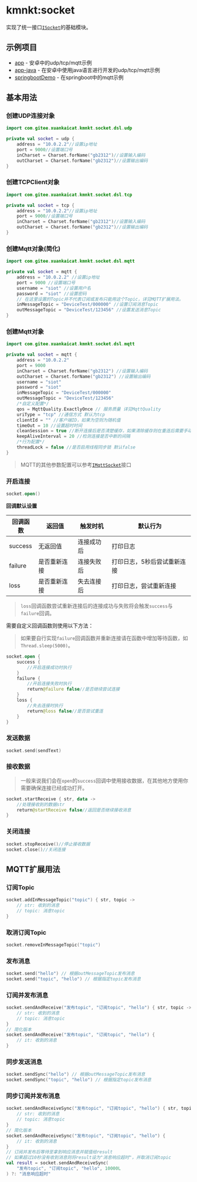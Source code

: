 # kmnkt:socket
实现了统一接口[`ISocket`](src/commonJvmMain/kotlin/com/gitee/xuankaicat/kmnkt/socket/ISocket.kt)的基础模块。

## 示例项目

* [app](../examples/app) - 安卓中的udp/tcp/mqtt示例
* [app-java](../examples/app-java) - 在安卓中使用java语言进行开发的udp/tcp/mqtt示例
* [springbootDemo](../examples/springbootDemo) - 在springboot中的mqtt示例

## 基本用法

### 创建UDP连接对象

```kotlin
import com.gitee.xuankaicat.kmnkt.socket.dsl.udp

private val socket = udp {
    address = "10.0.2.2"//设置ip地址
    port = 9000//设置端口号
    inCharset = Charset.forName("gb2312")//设置输入编码
    outCharset = Charset.forName("gb2312")//设置输出编码
}
```

### 创建TCPClient对象

```kotlin
import com.gitee.xuankaicat.kmnkt.socket.dsl.tcp

private val socket = tcp {
    address = "10.0.2.2"//设置ip地址
    port = 9000//设置端口号
    inCharset = Charset.forName("gb2312")//设置输入编码
    outCharset = Charset.forName("gb2312")//设置输出编码
}
```

### 创建Mqtt对象(简化)

```kotlin
import com.gitee.xuankaicat.kmnkt.socket.dsl.mqtt

private val socket = mqtt {
    address = "10.0.2.2" //设置ip地址
    port = 9000 //设置端口号
    username = "siot" //设置用户名
    password = "siot" //设置密码
    // 在这里设置的Topic并不代表订阅或发布只能用这个Topic，详见MQTT扩展用法。
    inMessageTopic = "DeviceTest/000000" //设置订阅消息Topic
    outMessageTopic = "DeviceTest/123456" //设置发送消息Topic
}
```

### 创建Mqtt对象

```kotlin
import com.gitee.xuankaicat.kmnkt.socket.dsl.mqtt

private val socket = mqtt {
    address = "10.0.2.2"
    port = 9000
    inCharset = Charset.forName("gb2312") //设置输入编码
    outCharset = Charset.forName("gb2312") //设置输出编码
    username = "siot"
    password = "siot"
    inMessageTopic = "DeviceTest/000000"
    outMessageTopic = "DeviceTest/123456"
    /*自定义配置*/
    qos = MqttQuality.ExactlyOnce // 服务质量 详见MqttQuality
    uriType = "tcp" //通信方式 默认为tcp
    clientId = "" //客户端ID，如果为空则为随机值
    timeOut = 10 //设置超时时间
    cleanSession = true //断开连接后是否清楚缓存，如果清除缓存则在重连后需要手动恢复订阅。
    keepAliveInterval = 20 //检测连接是否中断的间隔
    /*行为配置*/
    threadLock = false //是否启用线程同步锁 默认false
}
```

> MQTT的其他参数配置可以参考[`IMqttSocket`](src/commonJvmMain/kotlin/com/gitee/xuankaicat/kmnkt/socket/IMqttSocket.kt)接口

### 开启连接

```kotlin
socket.open()
```

**回调默认设置**

| 回调函数    | 返回值    | 触发时机  | 默认行为           |
|---------|--------|-------|----------------|
| success | 无返回值   | 连接成功后 | 打印日志           |
| failure | 是否重新连接 | 连接失败后 | 打印日志，5秒后尝试重新连接 |
| loss    | 是否重新连接 | 失去连接后 | 打印日志，尝试重新连接    |

> `loss`回调函数尝试重新连接后的连接成功与失败将会触发`success`与`failure`回调。

需要自定义回调函数则使用以下方法：

> 如果要自行实现`failure`回调函数并重新连接请在函数中增加等待函数，如`Thread.sleep(5000)`。

```kotlin
socket.open {
    success {
        //开启连接成功时执行
    }
    failure {
        //开启连接失败时执行
        return@failure false//是否继续尝试连接
    }
    loss {
        //失去连接时执行
        return@loss false//是否尝试重连
    }
}
```

### 发送数据

```kotlin
socket.send(sendText)
```

### 接收数据

> 一般来说我们会在`open`的`success`回调中使用接收数据，在其他地方使用你需要确保连接已经成功打开。

```kotlin
socket.startReceive { str, data ->
    //处理接收到的数据str
    return@startReceive false//返回是否继续接收消息
}
```

### 关闭连接

```kotlin
socket.stopReceive()//停止接收数据
socket.close()//关闭连接
```

## MQTT扩展用法

### 订阅Topic

```kotlin
socket.addInMessageTopic("topic") { str, topic ->
    // str: 收到的消息
    // topic: 消息topic
}
```

### 取消订阅Topic

```kotlin
socket.removeInMessageTopic("topic")
```

### 发布消息

```kotlin
socket.send("hello") // 根据outMessageTopic发布消息
socket.send("topic", "hello") // 根据指定topic发布消息
```

### 订阅并发布消息

```kotlin
socket.sendAndReceive("发布topic", "订阅topic", "hello") { str, topic ->
    // str: 收到的消息
    // topic: 消息topic
}
// 简化版本
socket.sendAndReceive("发布topic", "订阅topic", "hello") { 
    // it: 收到的消息
}
```

### 同步发送消息

```kotlin
socket.sendSync("hello") // 根据outMessageTopic发布消息
socket.sendSync("topic", "hello") // 根据指定topic发布消息
```

### 同步订阅并发布消息

```kotlin
socket.sendAndReceiveSync("发布topic", "订阅topic", "hello") { str, topic ->
    // str: 收到的消息
    // topic: 消息topic
}
// 简化版本
socket.sendAndReceiveSync("发布topic", "订阅topic", "hello") { 
    // it: 收到的消息
}
// 订阅并发布后等待至拿到响应消息并赋值给result
// 如果超过10秒没有收到消息则将result设为"消息响应超时"，并取消订阅topic
val result = socket.sendAndReceiveSync(
    "发布topic", "订阅topic", "hello", 10000L
) ?: "消息响应超时"
```